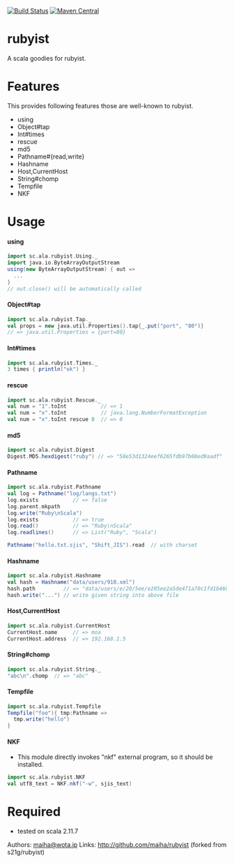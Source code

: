 [![Build Status](https://travis-ci.org/maiha/rubyist.svg?branch=master)](https://travis-ci.org/maiha/rubyist)
[![Maven Central](https://maven-badges.herokuapp.com/maven-central/sc.ala/rubyist_2.11/badge.svg)](https://maven-badges.herokuapp.com/maven-central/sc.ala/rubyist_2.11)

rubyist
=======

  A scala goodies for rubyist.


Features
========

  This provides following features those are well-known to rubyist.

  * using
  * Object#tap
  * Int#times
  * rescue
  * md5
  * Pathname#{read,write}
  * Hashname
  * Host,CurrentHost
  * String#chomp
  * Tempfile
  * NKF


Usage
=====

#### using

```scala
import sc.ala.rubyist.Using._
import java.io.ByteArrayOutputStream
using(new ByteArrayOutputStream) { out =>
  ...
}
// out.close() will be automatically called
```

#### Object#tap

```scala
import sc.ala.rubyist.Tap._
val props = new java.util.Properties().tap{_.put("port", "80")}
// => java.util.Properties = {port=80}
```

#### Int#times

```scala
import sc.ala.rubyist.Times._
3 times { println("ok") }
```

#### rescue

```scala
import sc.ala.rubyist.Rescue._
val num = "1".toInt           // => 1
val num = "x".toInt           // java.lang.NumberFormatException
val num = "x".toInt rescue 0  // => 0
```

#### md5

```scala
import sc.ala.rubyist.Digest
Digest.MD5.hexdigest("ruby") // => "58e53d1324eef6265fdb97b08ed9aadf"
```

#### Pathname

```scala
import sc.ala.rubyist.Pathname
val log = Pathname("log/langs.txt")
log.exists           // => false
log.parent.mkpath
log.write("Ruby\nScala")
log.exists           // => true
log.read()           // => "Ruby\nScala"
log.readlines()      // => List("Ruby", "Scala")

Pathname("hello.txt.sjis", "Shift_JIS").read  // with charset
```

#### Hashname

```scala
import sc.ala.rubyist.Hashname
val hash = Hashname("data/users/910.xml")
hash.path         // => "data/users/e/20/5ee/e205ee2a5de471a70c1fd1b46033a75f/910.xml"
hash.write("...") // write given string into above file
```

#### Host,CurrentHost

```scala
import sc.ala.rubyist.CurrentHost
CurrentHost.name     // => moa
CurrentHost.address  // => 192.168.1.5
```

#### String#chomp

```scala
import sc.ala.rubyist.String._
"abc\n".chomp  // => "abc"
```

#### Tempfile

```scala
import sc.ala.rubyist.Tempfile
Tempfile("foo"){ tmp:Pathname =>
  tmp.write("hello")
}
```

#### NKF

- This module directly invokes "nkf" external program, so it should be installed.

```scala
import sc.ala.rubyist.NKF
val utf8_text = NKF.nkf("-w", sjis_text)
```

Required
========

- tested on scala 2.11.7

Authors: maiha@wota.jp
Links: http://github.com/maiha/rubyist (forked from s21g/rubyist)
